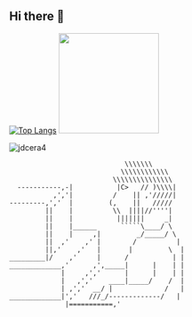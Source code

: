 ## Hi there 👋


[![Top Langs](https://github-readme-stats.vercel.app/api/top-langs/?username=jdcera4)](https://github.com/anuraghazra/github-readme-stats)
<img height="180em" src="https://github-readme-stats.vercel.app/api?username=jdcera4&show_icons=true&hide_border=false&&count_private=false&include_all_commits=true" />

<p><img align="center" src="https://github-readme-streak-stats.herokuapp.com/?user=jdcera4&" alt="jdcera4" /></p>

```
                             \\\\\\\
                            \\\\\\\\\\\\
                          \\\\\\\\\\\\\\\
  -----------,-|           |C>   // )\\\\|
           ,','|          /    || ,'/////|
---------,','  |         (,    ||   /////
         ||    |          \\  ||||//''''|
         ||    |           |||||||     _|
         ||    |______      `````\____/ \
         ||    |     ,|         _/_____/ \
         ||  ,'    ,' |        /          |
         ||,'    ,'   |       |         \  |
_________|/    ,'     |      /           | |
_____________,'      ,',_____|      |    | |
             |     ,','      |      |    | |
             |   ,','    ____|_____/    /  |
             | ,','  __/ |             /   |
_____________|','   ///_/-------------/   |
              |===========,'
```

